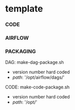 # template

### CODE

### AIRFLOW

### PACKAGING

DAG: make-dag-package.sh 
  * version number hard coded
  * _path_: '/opt/airflow/dags/'

CODE: make-code-package.sh 
  * version number hard coded
  * _path_: '/opt/'
